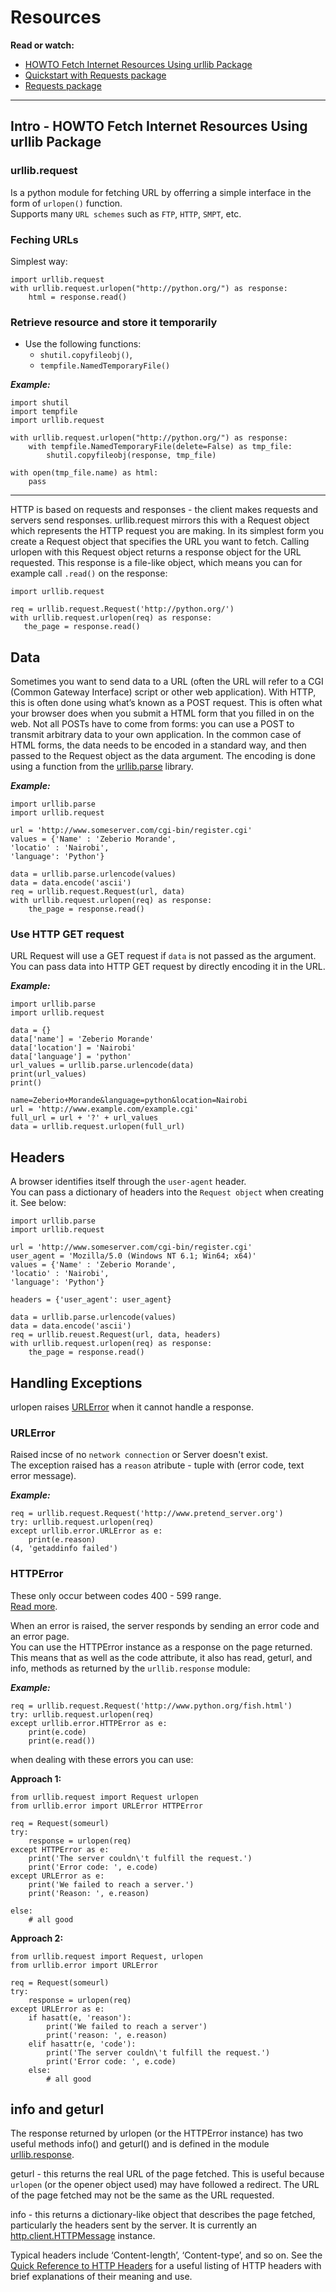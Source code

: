 # Resources
**Read or watch:**
- [HOWTO Fetch Internet Resources Using urllib Package](https://docs.python.org/3/howto/urllib2.html)
- [Quickstart with Requests package](https://requests.readthedocs.io/en/latest/)
- [Requests package](https://pypi.org/project/requests/)

---
 ## Intro - HOWTO Fetch Internet Resources Using urllib Package

 ### urllib.request
 Is a python module for fetching URL by offerring a simple interface in the form of `urlopen()` function.  
 Supports many `URL schemes` such as `FTP`, `HTTP`, `SMPT`, etc.  

 ### Feching URLs
 Simplest way:  
```
import urllib.request
with urllib.request.urlopen("http://python.org/") as response:
    html = response.read()
```

### Retrieve resource and store it temporarily
- Use the following functions:
    * `shutil.copyfileobj()`,
    * `tempfile.NamedTemporaryFile()`

***Example:***  
```
import shutil
import tempfile
import urllib.request

with urllib.request.urlopen("http://python.org/") as response:
    with tempfile.NamedTemporaryFile(delete=False) as tmp_file:
        shutil.copyfileobj(response, tmp_file)

with open(tmp_file.name) as html:
    pass
```
---

HTTP is based on requests and responses - the client makes requests and servers send responses. urllib.request mirrors this with a Request object which represents the HTTP request you are making. In its simplest form you create a Request object that specifies the URL you want to fetch. Calling urlopen with this Request object returns a response object for the URL requested. This response is a file-like object, which means you can for example call `.read()` on the response:


```
import urllib.request

req = urllib.request.Request('http://python.org/')
with urllib.request.urlopen(req) as response:
   the_page = response.read()

```

## Data
Sometimes you want to send data to a URL (often the URL will refer to a CGI (Common Gateway Interface) script or other web application). With HTTP, this is often done using what’s known as a POST request. This is often what your browser does when you submit a HTML form that you filled in on the web. Not all POSTs have to come from forms: you can use a POST to transmit arbitrary data to your own application. In the common case of HTML forms, the data needs to be encoded in a standard way, and then passed to the Request object as the data argument. The encoding is done using a function from the [urllib.parse](https://docs.python.org/3/library/urllib.parse.html#module-urllib.parse) library.

***Example:***  
```
import urllib.parse
import urllib.request

url = 'http://www.someserver.com/cgi-bin/register.cgi'
values = {'Name' : 'Zeberio Morande',
'locatio' : 'Nairobi',
'language': 'Python'}

data = urllib.parse.urlencode(values)
data = data.encode('ascii')
req = urllib.request.Request(url, data)
with urllib.request.urlopen(req) as response:
    the_page = response.read()
```
### Use HTTP GET request
URL Request will use a GET request if `data` is not passed as the argument.  
You can pass data into HTTP GET request by directly encoding it in the URL.

***Example:***
```
import urllib.parse
import urllib.request

data = {}
data['name'] = 'Zeberio Morande'
data['location'] = 'Nairobi'
data['language'] = 'python'
url_values = urllib.parse.urlencode(data)
print(url_values)
print()

name=Zeberio+Morande&language=python&location=Nairobi
url = 'http://www.example.com/example.cgi'
full_url = url + '?' + url_values
data = urllib.request.urlopen(full_url)
```

## Headers
A browser identifies itself through the `user-agent` header.  
You can pass a dictionary of headers into the `Request object` when creating it. See below:
```
import urllib.parse
import urllib.request

url = 'http://www.someserver.com/cgi-bin/register.cgi'
user_agent = 'Mozilla/5.0 (Windows NT 6.1; Win64; x64)'
values = {'Name' : 'Zeberio Morande',
'locatio' : 'Nairobi',
'language': 'Python'}

headers = {'user_agent': user_agent}

data = urllib.parse.urlencode(values)
data = data.encode('ascii')
req = urllib.reuest.Request(url, data, headers)
with urllib.request.urlopen(req) as response:
    the_page = response.read()
```

## Handling Exceptions
urlopen raises [URLError](https://docs.python.org/3/library/urllib.error.html#urllib.error.URLError) when it cannot handle a response.

### URLError
Raised incse of no `network connection` or Server doesn't exist.  
The exception raised has a `reason` atribute - tuple with (error code, text error message).

***Example:***
```
req = urllib.request.Request('http://www.pretend_server.org')
try: urllib.request.urlopen(req)
except urllib.error.URLError as e:
    print(e.reason)
(4, 'getaddinfo failed')
```

### HTTPError
These only occur between codes 400 - 599 range.  
[Read more](https://docs.python.org/3/library/http.server.html#http.server.BaseHTTPRequestHandler.responses).

When an error is raised, the server responds by sending an error code and an error page.  
You can use the HTTPError instance as a response on the page returned. This means that as well as the code attribute, it also has read, geturl, and info, methods as returned by the `urllib.response` module:

***Example:***
```
req = urllib.request.Request('http://www.python.org/fish.html')
try: urllib.request.urlopen(req)
except urllib.error.HTTPError as e:
    print(e.code)
    print(e.read())
```

when dealing with these errors you can use:

**Approach 1:**
```
from urllib.request import Request urlopen
from urllib.error import URLError HTTPError

req = Request(someurl)
try:
    response = urlopen(req)
except HTTPError as e:
    print('The server couldn\'t fulfill the request.')
    print('Error code: ', e.code)
except URLError as e:
    print('We failed to reach a server.')
    print('Reason: ', e.reason)

else:
    # all good

```

**Approach 2:**
```
from urllib.request import Request, urlopen
from urllib.error import URLError

req = Request(someurl)
try:
    response = urlopen(req)
except URLError as e:
    if hasatt(e, 'reason'):
        print('We failed to reach a server')
        print('reason: ', e.reason)
    elif hasattr(e, 'code'):
        print('The server couldn\'t fulfill the request.')
        print('Error code: ', e.code)
    else:
        # all good
```

## info and geturl
The response returned by urlopen (or the HTTPError instance) has two useful methods info() and geturl() and is defined in the module [urllib.response](https://docs.python.org/3/library/urllib.request.html#module-urllib.response).

geturl - this returns the real URL of the page fetched. This is useful because `urlopen` (or the opener object used) may have followed a redirect. The URL of the page fetched may not be the same as the URL requested.

info - this returns a dictionary-like object that describes the page fetched, particularly the headers sent by the server. It is currently an [http.client.HTTPMessage](https://docs.python.org/3/library/urllib.request.html#module-urllib.response) instance.

Typical headers include ‘Content-length’, ‘Content-type’, and so on. See the [Quick Reference to HTTP Headers](https://jkorpela.fi/http.html) for a useful listing of HTTP headers with brief explanations of their meaning and use.